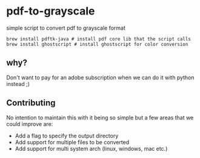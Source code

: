 # pdf-to-grayscale

simple script to convert pdf to grayscale format

```
brew install pdftk-java # install pdf core lib that the script calls
brew install ghostscript # install ghostscript for color conversion
```

## why?

Don't want to pay for an adobe subscription when we can do it with python instead ;)

## Contributing

No intention to maintain this with it being so simple but a few areas that we could improve are:

- Add a flag to specify the output directory
- Add support for multiple files to be converted
- Add support for multi system arch (linux, windows, mac etc.)
